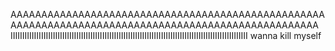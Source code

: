AAAAAAAAAAAAAAAAAAAAAAAAAAAAAAAAAAAAAAAAAAAAAAAAAAAAAAAAAAAAAAAAAAAAAAAAAAAAAAAAAAAAAAAAAAAAAAAAAAAAA
IIIIIIIIIIIIIIIIIIIIIIIIIIIIIIIIIIIIIIIIIIIIIIIIIIIIIIIIIIIIIIIIIIIIIIIIIIIIIIIIIIIIIIIIIIIIIIIIIIIII
wanna kill myself